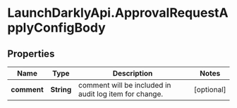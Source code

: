 # LaunchDarklyApi.ApprovalRequestApplyConfigBody

## Properties
Name | Type | Description | Notes
------------ | ------------- | ------------- | -------------
**comment** | **String** | comment will be included in audit log item for change. | [optional] 


